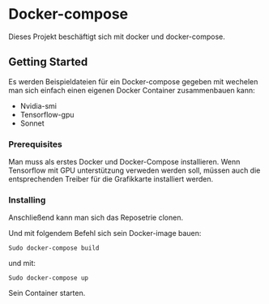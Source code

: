# Docker-compose

Dieses Projekt beschäftigt sich mit docker und docker-compose.

## Getting Started
Es werden Beispieldateien für ein Docker-compose gegeben mit wechelen man sich einfach einen eigenen Docker Container zusammenbauen kann:
* Nvidia-smi
* Tensorflow-gpu
* Sonnet


### Prerequisites
Man muss als erstes Docker und Docker-Compose installieren.
Wenn Tensorflow mit GPU unterstützung verweden werden soll, müssen auch die entsprechenden Treiber für die Grafikkarte installiert werden.

### Installing
Anschließend kann man sich das Reposetrie clonen.

Und mit folgendem Befehl sich sein Docker-image bauen:
```
Sudo docker-compose build
```
und mit: 
```
Sudo docker-compose up
```
Sein Container starten.


